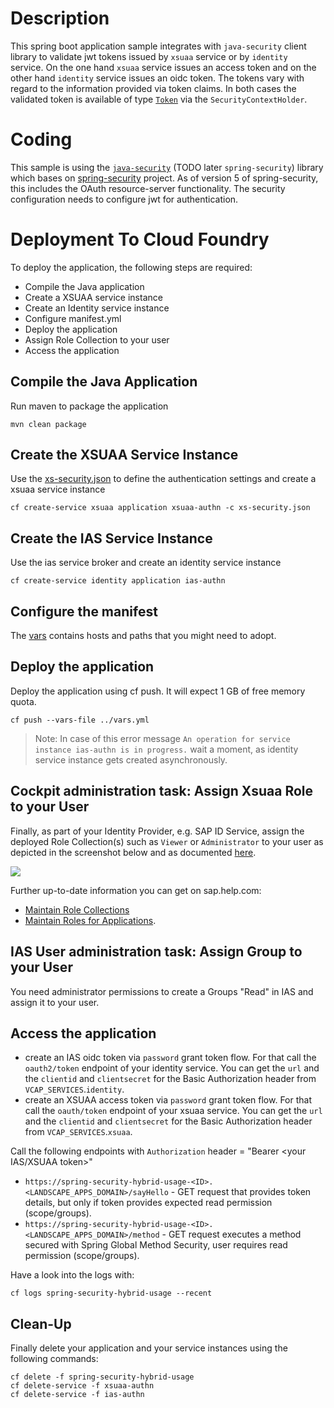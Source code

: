 # Description
This spring boot application sample integrates with ```java-security``` client library to validate jwt tokens issued by ```xsuaa``` service or by ```identity ``` service. On the one hand ```xsuaa``` service issues an access token and on the other hand ```identity``` service issues an oidc token. The tokens vary with regard to the information provided via token claims. In both cases the validated token is available of type [```Token```](https://github.com/SAP/cloud-security-xsuaa-integration/blob/master/java-api/src/main/java/com/sap/cloud/security/token/Token.java) via the ```SecurityContextHolder```.

# Coding
This sample is using the [`java-security`](/java-security/) (TODO later ```spring-security```) library which bases on [spring-security](https://github.com/spring-projects/spring-security) project. As of version 5 of spring-security, this includes the OAuth resource-server functionality. The security configuration needs to configure jwt for authentication.


# Deployment To Cloud Foundry
To deploy the application, the following steps are required:
- Compile the Java application
- Create a XSUAA service instance
- Create an Identity service instance
- Configure manifest.yml
- Deploy the application
- Assign Role Collection to your user
- Access the application

## Compile the Java Application
Run maven to package the application
```shell
mvn clean package
```

## Create the XSUAA Service Instance
Use the [xs-security.json](./xs-security.json) to define the authentication settings and create a xsuaa service instance
```shell
cf create-service xsuaa application xsuaa-authn -c xs-security.json
```

## Create the IAS Service Instance
Use the ias service broker and create an identity service instance
```shell
cf create-service identity application ias-authn
```

## Configure the manifest
The [vars](../vars.yml) contains hosts and paths that you might need to adopt.

## Deploy the application
Deploy the application using cf push. It will expect 1 GB of free memory quota.

```shell
cf push --vars-file ../vars.yml
```
> Note: In case of this error message `An operation for service instance ias-authn is in progress.` wait a moment, as identity service instance gets created asynchronously.

## Cockpit administration task: Assign Xsuaa Role to your User
Finally, as part of your Identity Provider, e.g. SAP ID Service, assign the deployed Role Collection(s) such as `Viewer` or `Administrator` to your user as depicted in the screenshot below and as documented [here](https://help.sap.com/viewer/65de2977205c403bbc107264b8eccf4b/Cloud/en-US/9e1bf57130ef466e8017eab298b40e5e.html).

![](../images/SAP_CP_Cockpit_AssignRoleCollectionToUser.png)

Further up-to-date information you can get on sap.help.com:
- [Maintain Role Collections](https://help.sap.com/viewer/65de2977205c403bbc107264b8eccf4b/Cloud/en-US/d5f1612d8230448bb6c02a7d9c8ac0d1.html)
- [Maintain Roles for Applications](https://help.sap.com/viewer/65de2977205c403bbc107264b8eccf4b/Cloud/en-US/7596a0bdab4649ac8a6f6721dc72db19.html).

## IAS User administration task: Assign Group to your User
You need administrator permissions to create a Groups "Read" in IAS and assign it to your user.

## Access the application
- create an IAS oidc token via ``password`` grant token flow. For that call the ``oauth2/token`` endpoint of your identity service. You can get the ``url`` and the ``clientid`` and ``clientsecret`` for the Basic Authorization header from ``VCAP_SERVICES``.`identity`.
- create an XSUAA access token via ``password`` grant token flow. For that call the ``oauth/token`` endpoint of your xsuaa service. You can get the ``url`` and the ``clientid`` and ``clientsecret`` for the Basic Authorization header from ``VCAP_SERVICES``.`xsuaa`.

Call the following endpoints with ```Authorization``` header = "Bearer <your IAS/XSUAA token>"
* `https://spring-security-hybrid-usage-<ID>.<LANDSCAPE_APPS_DOMAIN>/sayHello` - GET request that provides token details, but only if token provides expected read permission (scope/groups).
* `https://spring-security-hybrid-usage-<ID>.<LANDSCAPE_APPS_DOMAIN>/method` - GET request executes a method secured with Spring Global Method Security, user requires read permission (scope/groups).

Have a look into the logs with:
```
cf logs spring-security-hybrid-usage --recent
```


## Clean-Up

Finally delete your application and your service instances using the following commands:
```
cf delete -f spring-security-hybrid-usage
cf delete-service -f xsuaa-authn
cf delete-service -f ias-authn
```
